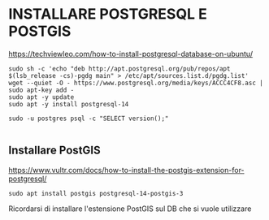 # INSTALLARE POSTGRESQL E POSTGIS

https://techviewleo.com/how-to-install-postgresql-database-on-ubuntu/

```
sudo sh -c 'echo "deb http://apt.postgresql.org/pub/repos/apt $(lsb_release -cs)-pgdg main" > /etc/apt/sources.list.d/pgdg.list'
wget --quiet -O - https://www.postgresql.org/media/keys/ACCC4CF8.asc | sudo apt-key add -
sudo apt -y update
sudo apt -y install postgresql-14

sudo -u postgres psql -c "SELECT version();"


```

## Installare PostGIS
https://www.vultr.com/docs/how-to-install-the-postgis-extension-for-postgresql/  


```
sudo apt install postgis postgresql-14-postgis-3

```

Ricordarsi di installare l'estensione PostGIS sul DB che si vuole utilizzare
